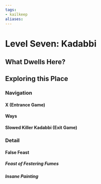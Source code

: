 ```yaml
---
tags:
- kailkeep
aliases:
---
```


# Level Seven: Kadabbi
## What Dwells Here?
## Exploring this Place
### Navigation
#### X (Entrance Game)
#### Ways
#### Slowed Killer Kadabbi (Exit Game)
### Detail
#### False Feast
##### Feast of Festering Fumes
##### Insane Painting
#### 